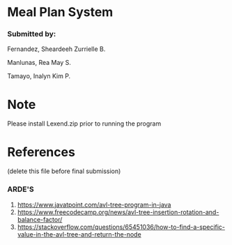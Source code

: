 # Meal Plan System
### Submitted by:
Fernandez, Sheardeeh Zurrielle B.

Manlunas, Rea May S.

Tamayo, Inalyn Kim P.
# Note
Please install Lexend.zip prior to running the program
# References
(delete this file before final submission)

### ARDE'S
1. https://www.javatpoint.com/avl-tree-program-in-java
2. https://www.freecodecamp.org/news/avl-tree-insertion-rotation-and-balance-factor/
3. https://stackoverflow.com/questions/65451036/how-to-find-a-specific-value-in-the-avl-tree-and-return-the-node
